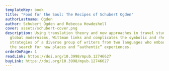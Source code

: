 ```yaml
---
templateKey: book
title: "Food for the Soul: The Recipes of Schubert Ogden"
authorLastname: Ogden
author: Schubert Ogden and Rebecca Howdeshell
cover: assets/schubert-cover.png
description: Using translation theory and new approaches in travel studies and
  global modernisms, Wittman links and complicates the symbolic and rhetorical
  strategies of a diverse group of writers from two languages who embarked on
  the search for new places and “authentic” experiences.
orderOnPage: 1
readLink: https://doi.org/10.3998/mpub.12746627
buyLink: https://doi.org/10.3998/mpub.12746627
---
```

